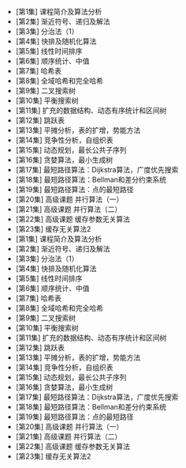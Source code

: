 - [第1集] 课程简介及算法分析
- [第2集] 渐近符号、递归及解法
- [第3集] 分治法（1）
- [第4集] 快排及随机化算法
- [第5集] 线性时间排序
- [第6集] 顺序统计、中值
- [第7集] 哈希表
- [第8集] 全域哈希和完全哈希
- [第9集] 二叉搜索树
- [第10集] 平衡搜索树
- [第11集] 扩充的数据结构、动态有序统计和区间树
- [第12集] 跳跃表
- [第13集] 平摊分析，表的扩增，势能方法
- [第14集] 竞争性分析，自组织表
- [第15集] 动态规划，最长公共子序列
- [第16集] 贪婪算法，最小生成树
- [第17集] 最短路径算法：Dijkstra算法，广度优先搜索
- [第18集] 最短路径算法：Bellman和差分约束系统
- [第19集] 最短路径算法：点的最短路径
- [第20集] 高级课题 并行算法（一）
- [第21集] 高级课题 并行算法（二）
- [第22集] 高级课题 缓存参数无关算法
- [第23集] 缓存无关算法2
- [第1集] 课程简介及算法分析
- [第2集] 渐近符号、递归及解法
- [第3集] 分治法（1）
- [第4集] 快排及随机化算法
- [第5集] 线性时间排序
- [第6集] 顺序统计、中值
- [第7集] 哈希表
- [第8集] 全域哈希和完全哈希
- [第9集] 二叉搜索树
- [第10集] 平衡搜索树
- [第11集] 扩充的数据结构、动态有序统计和区间树
- [第12集] 跳跃表
- [第13集] 平摊分析，表的扩增，势能方法
- [第14集] 竞争性分析，自组织表
- [第15集] 动态规划，最长公共子序列
- [第16集] 贪婪算法，最小生成树
- [第17集] 最短路径算法：Dijkstra算法，广度优先搜索
- [第18集] 最短路径算法：Bellman和差分约束系统
- [第19集] 最短路径算法：点的最短路径
- [第20集] 高级课题 并行算法（一）
- [第21集] 高级课题 并行算法（二）
- [第22集] 高级课题 缓存参数无关算法
- [第23集] 缓存无关算法2